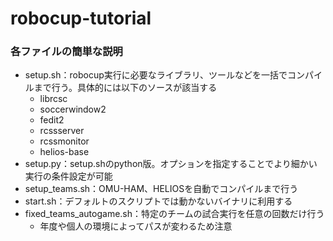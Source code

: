 # robocup-tutorial

### 各ファイルの簡単な説明 ###
* setup.sh：robocup実行に必要なライブラリ、ツールなどを一括でコンパイルまで行う。具体的には以下のソースが該当する
    * librcsc
    * soccerwindow2
    * fedit2
    * rcssserver
    * rcssmonitor
    * helios-base
* setup.py：setup.shのpython版。オプションを指定することでより細かい実行の条件設定が可能
* setup_teams.sh：OMU-HAM、HELIOSを自動でコンパイルまで行う
* start.sh：デフォルトのスクリプトでは動かないバイナリに利用する
* fixed_teams_autogame.sh：特定のチームの試合実行を任意の回数だけ行う
    * 年度や個人の環境によってパスが変わるため注意